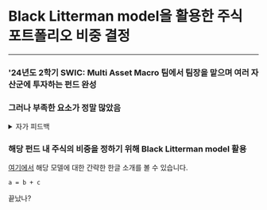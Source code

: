 # Black Litterman model을 활용한 주식 포트폴리오 비중 결정
***
### '24년도 2학기 SWIC: Multi Asset Macro 팀에서 팀장을 맡으며 여러 자산군에 투자하는 펀드 완성
### 그러나 부족한 요소가 정말 많았음
<details>
  <summary>자가 피드백</summary>
  1. 모델에 대한 이해가 매우 부족했음
  2. 데이터를 가공하는 능력이 부족했음
  3. .cvs 파일을 코드가 직접 읽게 하고 싶었으나 이를 구현하지 못하여 엑셀에서 구한 값을 직접 코드에 대입해줬음.
</details>

### 해당 펀드 내 주식의 비중을 정하기 위해 Black Litterman model 활용
[여기에서](https://pleasurehwang.tistory.com/14) 해당 모델에 대한 간략한 한글 소개를 볼 수 있습니다.
    
    a = b + c
끝났나?
